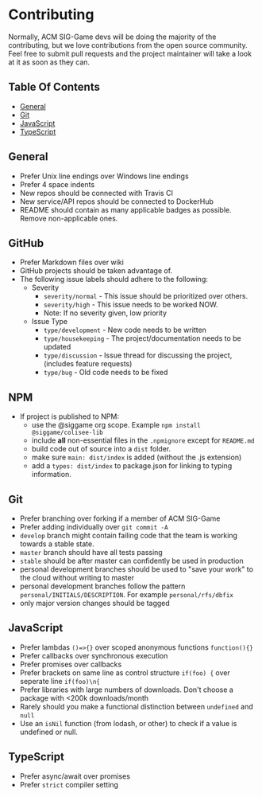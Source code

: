 # Contributing

Normally, ACM SIG-Game devs will be doing the majority of the contributing, but we love contributions from the open source community. Feel free to submit pull requests and the project maintainer will take a look at it as soon as they can.

## Table Of Contents
- [General](#general)
- [Git](#git)
- [JavaScript](#javascript)
- [TypeScript](#typescript)

## General
- Prefer Unix line endings over Windows line endings
- Prefer 4 space indents
- New repos should be connected with Travis CI
- New service/API repos should be connected to DockerHub
- README should contain as many applicable badges as possible. Remove non-applicable ones.

## GitHub
- Prefer Markdown files over wiki
- GitHub projects should be taken advantage of.
- The following issue labels should adhere to the following:
  - Severity
    - `severity/normal` -  This issue should be prioritized over others.
    - `severity/high` - This issue needs to be worked NOW.
    - Note: If no severity given, low priority
  - Issue Type
    - `type/development` - New code needs to be written
    - `type/housekeeping` - The project/documentation needs to be updated
    - `type/discussion` - Issue thread for discussing the project, (includes feature requests)
    - `type/bug` - Old code needs to be fixed

## NPM
- If project is published to NPM:
  - use the @siggame org scope. Example `npm install @siggame/colisee-lib`
  - include **all** non-essential files in the `.npmignore` except for `README.md`
  - build code out of source into a `dist` folder.
  - make sure `main: dist/index` is added (without the .js extension) 
  - add a `types: dist/index` to package.json for linking to typing information.

## Git
- Prefer branching over forking if a member of ACM SIG-Game
- Prefer adding individually over `git commit -A`
- `develop` branch might contain failing code that the team is working towards a stable state.
- `master` branch should have all tests passing
- `stable` should be after master can confidently be used in production
- personal development branches should be used to "save your work" to the cloud without writing to master
- personal development branches follow the pattern `personal/INITIALS/DESCRIPTION`. For example `personal/rfs/dbfix`
- only major version changes should be tagged
 
## JavaScript
- Prefer lambdas `()=>{}` over scoped anonymous functions `function(){}`
- Prefer callbacks over synchronous execution
- Prefer promises over callbacks
- Prefer brackets on same line as control structure `if(foo) {` over seperate line `if(foo)\n{`
- Prefer libraries with large numbers of downloads. Don't choose a package with <200k downloads/month
- Rarely should you make a functional distinction between `undefined` and `null`
- Use an `isNil` function (from lodash, or other) to check if a value is undefined or null. 

## TypeScript
- Prefer async/await over promises
- Prefer `strict` compiler setting
